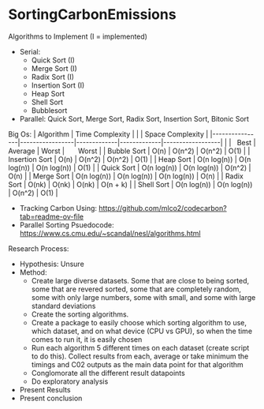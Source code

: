 # SortingCarbonEmissions

Algorithms to Implement (I = implemented)
- Serial:
  - Quick Sort (I)
  - Merge Sort (I)
  - Radix Sort (I)
  - Insertion Sort (I)
  - Heap Sort 
  - Shell Sort
  - Bubblesort
- Parallel: Quick Sort, Merge Sort, Radix Sort, Insertion Sort, Bitonic Sort

Big Os:
| Algorithm      | Time Complexity |             |             | Space Complexity |
|----------------|-----------------|-------------|-------------|------------------|
|                |   Best          | Average     | Worst       |       Worst      |
| Bubble Sort    | O(n)            | O(n^2)      | O(n^2)      | O(1)             |
| Insertion Sort | O(n)            | O(n^2)      | O(n^2)      | O(1)             |
| Heap Sort      | O(n log(n))     | O(n log(n)) | O(n log(n)) | O(1)             |
| Quick Sort     | O(n log(n))     | O(n log(n)) | O(n^2)      | O(n)             |
| Merge Sort     | O(n log(n))     | O(n log(n)) | O(n log(n)) | O(n)             |
| Radix Sort     | O(nk)           | O(nk)       | O(nk)       | O(n + k)         |
| Shell Sort     | O(n log(n))     | O(n log(n)) | O(n^2)      | O(1)             |

- Tracking Carbon Using: https://github.com/mlco2/codecarbon?tab=readme-ov-file
- Parallel Sorting Psuedocode: https://www.cs.cmu.edu/~scandal/nesl/algorithms.html

Research Process:
- Hypothesis: Unsure
- Method:
  - Create large diverse datasets. Some that are close to being sorted, some that are revered sorted, some that are completely random, some with only large numbers, some with small, and some with large standard deviations
  - Create the sorting algorithms.
  - Create a package to easily choose which sorting algorithm to use, which dataset, and on what device (CPU vs GPU), so when the time comes to run it, it is easily chosen
  - Run each algorithm 5 different times on each dataset (create script to do this). Collect results from each, average or take minimum the timings and C02 outputs as the main data point for that algorithm
  - Conglomorate all the different result datapoints
  - Do exploratory analysis
- Present Results
- Present conclusion

